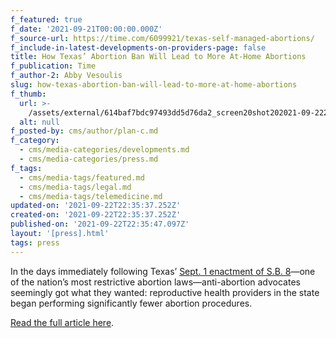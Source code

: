 ```yaml
---
f_featured: true
f_date: '2021-09-21T00:00:00.000Z'
f_source-url: https://time.com/6099921/texas-self-managed-abortions/
f_include-in-latest-developments-on-providers-page: false
title: How Texas’ Abortion Ban Will Lead to More At-Home Abortions
f_publication: Time
f_author-2: Abby Vesoulis
slug: how-texas-abortion-ban-will-lead-to-more-at-home-abortions
f_thumb:
  url: >-
    /assets/external/614baf7bdc97493dd5d76da2_screen20shot202021-09-2220at204.39.01%20PM.png
  alt: null
f_posted-by: cms/author/plan-c.md
f_category:
  - cms/media-categories/developments.md
  - cms/media-categories/press.md
f_tags:
  - cms/media-tags/featured.md
  - cms/media-tags/legal.md
  - cms/media-tags/telemedicine.md
updated-on: '2021-09-22T22:35:37.252Z'
created-on: '2021-09-22T22:35:37.252Z'
published-on: '2021-09-22T22:35:47.097Z'
layout: '[press].html'
tags: press
---
```


In the days immediately following Texas’ [Sept. 1 enactment of S.B. 8](https://time.com/6093905/texas-abortion-ban-abortion-rights/)—one of the nation’s most restrictive abortion laws—anti-abortion advocates seemingly got what they wanted: reproductive health providers in the state began performing significantly fewer abortion procedures.

[Read the full article here](https://time.com/6099921/texas-self-managed-abortions/).
